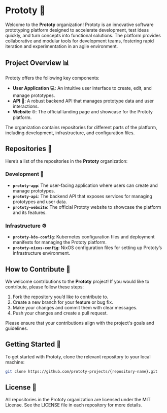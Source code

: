 # Prototy 🚀

Welcome to the **Prototy** organization! Prototy is an innovative software prototyping platform designed to accelerate development, test ideas quickly, and turn concepts into functional solutions. The platform provides collaborative and modular tools for development teams, fostering rapid iteration and experimentation in an agile environment.

## Project Overview 📊

Prototy offers the following key components:
- **User Application** 💻: An intuitive user interface to create, edit, and manage prototypes.
- **API** 🔧: A robust backend API that manages prototype data and user interactions.
- **Website** 🌐: The official landing page and showcase for the Prototy platform.

The organization contains repositories for different parts of the platform, including development, infrastructure, and configuration files.

## Repositories 📁

Here’s a list of the repositories in the **Prototy** organization:

### Development 🔨
- **`prototy-app`**: The user-facing application where users can create and manage prototypes.
- **`prototy-api`**: The backend API that exposes services for managing prototypes and user data.
- **`prototy-website`**: The official Prototy website to showcase the platform and its features.

### Infrastructure ⚙️
- **`prototy-k8s-config`**: Kubernetes configuration files and deployment manifests for managing the Prototy platform.
- **`prototy-nixos-config`**: NixOS configuration files for setting up Prototy’s infrastructure environment.

## How to Contribute 🤝

We welcome contributions to the **Prototy** project! If you would like to contribute, please follow these steps:

1. Fork the repository you’d like to contribute to.
2. Create a new branch for your feature or bug fix.
3. Make your changes and commit them with clear messages.
4. Push your changes and create a pull request.

Please ensure that your contributions align with the project's goals and guidelines.

## Getting Started 🚀

To get started with Prototy, clone the relevant repository to your local machine:

```bash
git clone https://github.com/prototy-projects/{repository-name}.git
```

## License 📝

All repositories in the Prototy organization are licensed under the MIT License. See the LICENSE file in each repository for more details.
